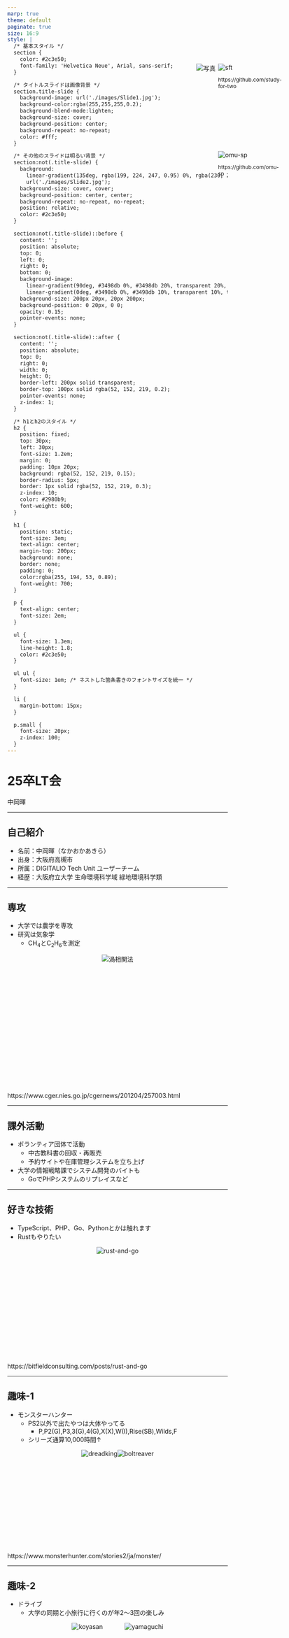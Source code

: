 ```yaml
---
marp: true
theme: default
paginate: true
size: 16:9
style: |
  /* 基本スタイル */
  section {
    color: #2c3e50;
    font-family: 'Helvetica Neue', Arial, sans-serif;
  }

  /* タイトルスライドは画像背景 */
  section.title-slide {
    background-image: url('./images/Slide1.jpg');
    background-color:rgba(255,255,255,0.2);
    background-blend-mode:lighten;
    background-size: cover;
    background-position: center;
    background-repeat: no-repeat;
    color: #fff;
  }

  /* その他のスライドは明るい背景 */
  section:not(.title-slide) {
    background: 
      linear-gradient(135deg, rgba(199, 224, 247, 0.95) 0%, rgba(230, 245, 255, 0.95) 50%, rgba(178, 220, 252, 0.9) 100%),
      url('./images/Slide2.jpg');
    background-size: cover, cover;
    background-position: center, center;
    background-repeat: no-repeat, no-repeat;
    position: relative;
    color: #2c3e50;
  }

  section:not(.title-slide)::before {
    content: '';
    position: absolute;
    top: 0;
    left: 0;
    right: 0;
    bottom: 0;
    background-image: 
      linear-gradient(90deg, #3498db 0%, #3498db 20%, transparent 20%, transparent 30%, #3498db 30%, #3498db 50%, transparent 50%, transparent 60%, #3498db 60%, #3498db 80%, transparent 80%),
      linear-gradient(0deg, #3498db 0%, #3498db 10%, transparent 10%, transparent 20%, #3498db 20%, #3498db 30%, transparent 30%);
    background-size: 200px 20px, 20px 200px;
    background-position: 0 20px, 0 0;
    opacity: 0.15;
    pointer-events: none;
  }

  section:not(.title-slide)::after {
    content: '';
    position: absolute;
    top: 0;
    right: 0;
    width: 0;
    height: 0;
    border-left: 200px solid transparent;
    border-top: 100px solid rgba(52, 152, 219, 0.2);
    pointer-events: none;
    z-index: 1;
  }

  /* h1とh2のスタイル */
  h2 {
    position: fixed;
    top: 30px;
    left: 30px;
    font-size: 1.2em;
    margin: 0;
    padding: 10px 20px;
    background: rgba(52, 152, 219, 0.15);
    border-radius: 5px;
    border: 1px solid rgba(52, 152, 219, 0.3);
    z-index: 10;
    color: #2980b9;
    font-weight: 600;
  }

  h1 {
    position: static;
    font-size: 3em;
    text-align: center;
    margin-top: 200px;
    background: none;
    border: none;
    padding: 0;
    color:rgba(255, 194, 53, 0.89);
    font-weight: 700;
  }

  p {
    text-align: center;
    font-size: 2em;
  }

  ul {
    font-size: 1.3em;
    line-height: 1.8;
    color: #2c3e50;
  }

  ul ul {
    font-size: 1em; /* ネストした箇条書きのフォントサイズを統一 */
  }

  li {
    margin-bottom: 15px;
  }

  p.small {
    font-size: 20px;
    z-index: 100;
  }
---
```


<!-- _class: title-slide -->

# 25卒LT会

中岡暉

---

## 自己紹介

- 名前：中岡暉（なかおかあきら）
- 出身：大阪府高槻市
- 所属：DIGITALIO Tech Unit ユーザーチーム
- 経歴：大阪府立大学 生命環境科学域 緑地環境科学類

<div style="position: absolute; top: 200px; right: 100px; width: 200px; height: auto;">
  <img src="./images/secrets/スクリーンショット 2025-06-11 11.26.05.png" alt="写真" />
</div>

---

## 専攻

- 大学では農学を専攻
- 研究は気象学
  - CH<sub>4</sub>とC<sub>2</sub>H<sub>6</sub>を測定

<div style="display: flex; justify-content: center; height: 300px;">
  <img src="./images/eddy-covariance.png" alt="渦相関法" />
</div>

<p class="small">https://www.cger.nies.go.jp/cgernews/201204/257003.html</p>

---

## 課外活動

- ボランティア団体で活動
  - 中古教科書の回収・再販売
  - 予約サイトや在庫管理システムを立ち上げ
- 大学の情報戦略課でシステム開発のバイトも
  - GoでPHPシステムのリプレイスなど

<div style="position: absolute; top: 200px; right: 100px; width: 150px; height: auto;">
  <img src="./images/sft.png" alt="sft" />
  <p style="position: absolute; font-size: 12px;">https://github.com/study-for-two</p>
</div>
<div style="position: absolute; top: 400px; right: 100px; width: 150px; height: auto;">
  <img src="./images/omu-sp.png" alt="omu-sp" />
  <p style="position: absolute; font-size: 12px;">https://github.com/omu-sp</p>
</div>

---

## 好きな技術

- TypeScript、PHP、Go、Pythonとかは触れます
- Rustもやりたい

<div style="display: flex; justify-content: center; height: 250px;">
  <img src="./images/rust-and-go.png" alt="rust-and-go" />
</div>

<p class="small">https://bitfieldconsulting.com/posts/rust-and-go</p>

---

## 趣味-1

- モンスターハンター
  - PS2以外で出たやつは大体やってる
    - P,P2(G),P3,3(G),4(G),X(X),W(I),Rise(SB),Wilds,F
  - シリーズ通算10,000時間↑

<div style="display: flex; justify-content: center; height: 220px;">
  <img src="./images/dreadking.png" alt="dreadking" />
  <img src="./images/boltreaver.png" alt="boltreaver" />
</div>

<p class="small">https://www.monsterhunter.com/stories2/ja/monster/</p>

---

## 趣味-2

- ドライブ
  - 大学の同期と小旅行に行くのが年2〜3回の楽しみ

<div style="display: flex; justify-content: center; height: 350px;">
  <img src="./images/65050DDF-0BEE-400D-BB0E-8A9914549C20.jpeg" alt="koyasan" />
  <div style="width: 50px;"></div>
  <img src="./images/IMG_2515.png" alt="yamaguchi" />
</div>

---

## 趣味-3

- コーヒー
  - 豆の種類とか焙煎の知識まで知れると面白そう
  - 最近はピーチティーっぽい香りがする豆を買った

<div style="display: flex; justify-content: center; height: 300px;">
  <img src="./images/hario.png" alt="koyasan" />
</div>

<p class="small">https://shop.hariocorp.co.jp/collections/dripper</p>

---

## やりたいこと-1

- 運動習慣をつけたい
  - 部活経験：空手・剣道
  - カジュアルなスポーツがやりたい
  - 最近ボルダリングをちょくちょくやってる

---

## やりたいこと-2

- 仕事はもろもろ頑張る
  - 足りていない知識や経験は積極的に取りに行く
  - 手を動かすだけでなく、座学も大事に

---

## おわりに

<p>これからよろしくお願いします！</p>
